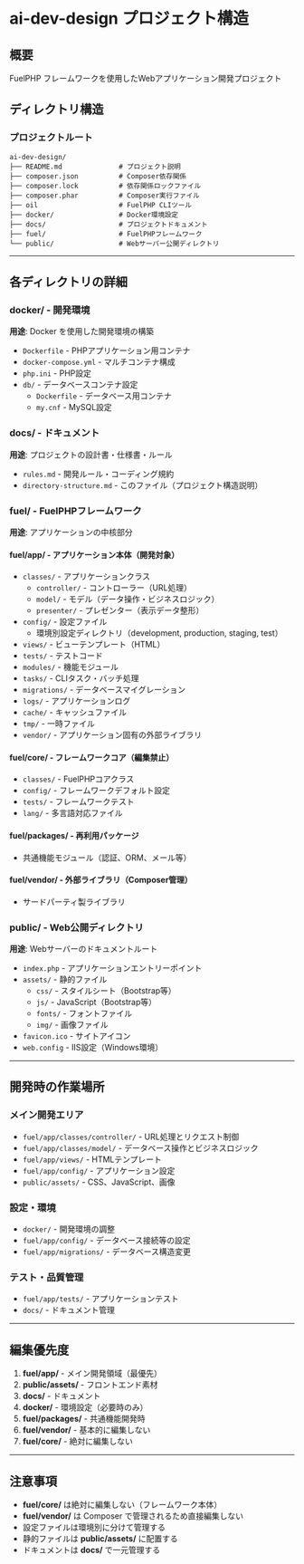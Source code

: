# ai-dev-design プロジェクト構造

## 概要
FuelPHP フレームワークを使用したWebアプリケーション開発プロジェクト

## ディレクトリ構造

### **プロジェクトルート**
```
ai-dev-design/
├── README.md              # プロジェクト説明
├── composer.json          # Composer依存関係
├── composer.lock          # 依存関係ロックファイル
├── composer.phar          # Composer実行ファイル
├── oil                    # FuelPHP CLIツール
├── docker/                # Docker環境設定
├── docs/                  # プロジェクトドキュメント
├── fuel/                  # FuelPHPフレームワーク
└── public/                # Webサーバー公開ディレクトリ
```

---

## 各ディレクトリの詳細

### **docker/** - 開発環境
**用途**: Docker を使用した開発環境の構築

- `Dockerfile` - PHPアプリケーション用コンテナ
- `docker-compose.yml` - マルチコンテナ構成
- `php.ini` - PHP設定
- `db/` - データベースコンテナ設定
  - `Dockerfile` - データベース用コンテナ
  - `my.cnf` - MySQL設定

### **docs/** - ドキュメント
**用途**: プロジェクトの設計書・仕様書・ルール

- `rules.md` - 開発ルール・コーディング規約
- `directory-structure.md` - このファイル（プロジェクト構造説明）

### **fuel/** - FuelPHPフレームワーク
**用途**: アプリケーションの中核部分

#### **fuel/app/** - アプリケーション本体（開発対象）
- `classes/` - アプリケーションクラス
  - `controller/` - コントローラー（URL処理）
  - `model/` - モデル（データ操作・ビジネスロジック）
  - `presenter/` - プレゼンター（表示データ整形）
- `config/` - 設定ファイル
  - 環境別設定ディレクトリ（development, production, staging, test）
- `views/` - ビューテンプレート（HTML）
- `tests/` - テストコード
- `modules/` - 機能モジュール
- `tasks/` - CLIタスク・バッチ処理
- `migrations/` - データベースマイグレーション
- `logs/` - アプリケーションログ
- `cache/` - キャッシュファイル
- `tmp/` - 一時ファイル
- `vendor/` - アプリケーション固有の外部ライブラリ

#### **fuel/core/** - フレームワークコア（編集禁止）
- `classes/` - FuelPHPコアクラス
- `config/` - フレームワークデフォルト設定
- `tests/` - フレームワークテスト
- `lang/` - 多言語対応ファイル

#### **fuel/packages/** - 再利用パッケージ
- 共通機能モジュール（認証、ORM、メール等）

#### **fuel/vendor/** - 外部ライブラリ（Composer管理）
- サードパーティ製ライブラリ

### **public/** - Web公開ディレクトリ
**用途**: Webサーバーのドキュメントルート

- `index.php` - アプリケーションエントリーポイント
- `assets/` - 静的ファイル
  - `css/` - スタイルシート（Bootstrap等）
  - `js/` - JavaScript（Bootstrap等）
  - `fonts/` - フォントファイル
  - `img/` - 画像ファイル
- `favicon.ico` - サイトアイコン
- `web.config` - IIS設定（Windows環境）

---

## 開発時の作業場所

### **メイン開発エリア**
- `fuel/app/classes/controller/` - URL処理とリクエスト制御
- `fuel/app/classes/model/` - データベース操作とビジネスロジック
- `fuel/app/views/` - HTMLテンプレート
- `fuel/app/config/` - アプリケーション設定
- `public/assets/` - CSS、JavaScript、画像

### **設定・環境**
- `docker/` - 開発環境の調整
- `fuel/app/config/` - データベース接続等の設定
- `fuel/app/migrations/` - データベース構造変更

### **テスト・品質管理**
- `fuel/app/tests/` - アプリケーションテスト
- `docs/` - ドキュメント管理

---

## 編集優先度

1. **fuel/app/** - メイン開発領域（最優先）
2. **public/assets/** - フロントエンド素材
3. **docs/** - ドキュメント
4. **docker/** - 環境設定（必要時のみ）
5. **fuel/packages/** - 共通機能開発時
6. **fuel/vendor/** - 基本的に編集しない
7. **fuel/core/** - 絶対に編集しない

---

## 注意事項

- **fuel/core/** は絶対に編集しない（フレームワーク本体）
- **fuel/vendor/** は Composer で管理されるため直接編集しない
- 設定ファイルは環境別に分けて管理する
- 静的ファイルは **public/assets/** に配置する
- ドキュメントは **docs/** で一元管理する